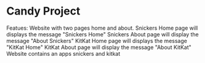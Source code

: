 # Candy Project
Featues:
Website with two pages home and about.
Snickers Home page will displays the message "Snickers Home"
Snickers About page will display the message "About Snickers"
KitKat Home page will displays the message "KitKat Home"
KitKat About page will display the message "About KitKat"
Website contains an apps snickers and kitkat


